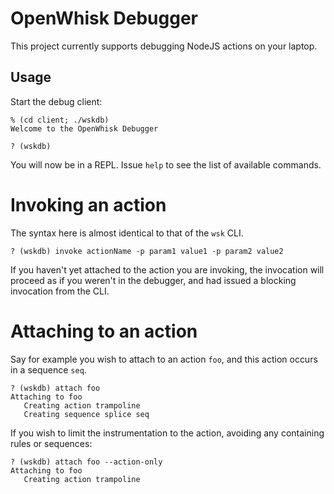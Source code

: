 # OpenWhisk Debugger

This project currently supports debugging NodeJS actions on your laptop.

## Usage

Start the debug client:
```
% (cd client; ./wskdb)
Welcome to the OpenWhisk Debugger

? (wskdb)
```

You will now be in a REPL. Issue `help` to see the list of available commands. 

# Invoking an action
The syntax here is almost identical to that of the `wsk` CLI.
```
? (wskdb) invoke actionName -p param1 value1 -p param2 value2
```

If you haven't yet attached to the action you are invoking, the invocation will proceed as if you weren't in the debugger, and had issued a blocking invocation from the CLI.

# Attaching to an action
Say for example you wish to attach to an action `foo`, and this action occurs in a sequence `seq`.
```
? (wskdb) attach foo
Attaching to foo
   Creating action trampoline
   Creating sequence splice seq
```

If you wish to limit the instrumentation to the action, avoiding any containing rules or sequences:
```
? (wskdb) attach foo --action-only
Attaching to foo
   Creating action trampoline
```

